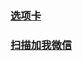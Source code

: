 
### [选项卡](https://hxvin.github.io/-demo-practice-/demo选项卡/demo选项卡.html)
### [扫描加我微信](http://hxvin.me/-demo-practice-/weixincontact/weixincontact.html)

